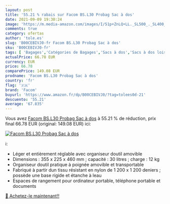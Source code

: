 ```yaml
---
layout: post
title: '55.21 % rabais sur Facom BS.L30 Probag Sac à dos'
date: 2021-09-09 19:30:24
image: 'https://m.media-amazon.com/images/I/51p+ZnLQ+LL._SL500_._SL400_.jpg'
comments: true
category: ofertas
author: 'tole.es'
slug: 'B00CEBIVJ0-fr Facom BS.L30 Probag Sac à dos'
sku: 'B00CEBIVJ0-fr'
tags: [ 'Bagages','Catégories de Bagages','Sacs à dos','Sacs à dos loisir','facom', ]
actualPrice: 66.78 EUR
currency: EUR
price: 66.78
comparePrice: 149.08 EUR
prodname: 'Facom BS.L30 Probag Sac à dos'
country: 'fr'
flag: '🇫🇷'
brand: 'Facom'
buyurl: 'https://www.amazon.fr/dp/B00CEBIVJ0/?tag=tolees0d-21'
descuento: '55.21'
average: '67.835'
---
```


Vous avez [Facom BS.L30 Probag Sac à dos](https://www.amazon.fr/dp/B00CEBIVJ0/?tag=tolees0d-21)  à  55.21 % de réduction, prix final  66.78 EUR (original: 149.08 EUR) ici:

[![Facom BS.L30 Probag Sac à dos](https://m.media-amazon.com/images/I/51p+ZnLQ+LL._SL500_._SL400_.jpg)](https://www.amazon.fr/dp/B00CEBIVJ0/?tag=tolees0d-21)

ℹ️:

- Léger et entièrement réglable avec organiseur doutil amovible
- Dimensions : 355 x 225 x 460 mm ; capacité : 30 litres ; charge : 12 kg
- Organiseur doutil pratique à poignée amovible et transportable
- Fabriqué à partir dun tissu résistant en nylon de 1 200 x 1 200 deniers ; possède une base rigide et étanche à leau
- Espaces de rangement pour ordinateur portable, téléphone portable et documents

[🛒 Achetez-le maintenant!!](https://www.amazon.fr/dp/B00CEBIVJ0/?tag=tolees0d-21)
